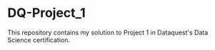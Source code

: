 # DQ-Project_1
This repository contains my solution to Project 1 in Dataquest's Data Science certification.
